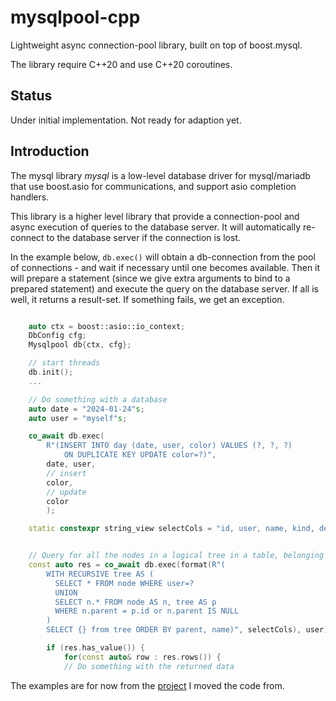 # mysqlpool-cpp

Lightweight async connection-pool library, built on top of boost.mysql.

The library require C++20 and use C++20 coroutines.

## Status
Under initial implementation. Not ready for adaption yet.

## Introduction

The mysql library *mysql* is a low-level database driver for mysql/mariadb
that use boost.asio for communications, and support asio completion handlers.

This library is a higher level library that provide a connection-pool and
async execution of queries to the database server. It will automatically
re-connect to the database server if the connection is lost.

In the example below, `db.exec()` will obtain a db-connection from the pool
of connections - and wait if necessary until one becomes available.
Then it will prepare a statement (since we give extra arguments to bind
to a prepared statement) and execute the query on the database server. If all
is well, it returns a result-set. If something fails, we get an exception.

```C++

    auto ctx = boost::asio::io_context;
    DbConfig cfg;
    Mysqlpool db{ctx, cfg};

    // start threads
    db.init();
    ...

    // Do something with a database
    auto date = "2024-01-24"s;
    auto user = "myself"s;

    co_await db.exec(
        R"(INSERT INTO day (date, user, color) VALUES (?, ?, ?)
            ON DUPLICATE KEY UPDATE color=?)",
        date, user,
        // insert
        color,
        // update
        color
        );

    static constexpr string_view selectCols = "id, user, name, kind, descr, active, parent, version";


    // Query for all the nodes in a logical tree in a table, belonging to user
    const auto res = co_await db.exec(format(R"(
        WITH RECURSIVE tree AS (
          SELECT * FROM node WHERE user=?
          UNION
          SELECT n.* FROM node AS n, tree AS p
          WHERE n.parent = p.id or n.parent IS NULL
        )
        SELECT {} from tree ORDER BY parent, name)", selectCols), user);

        if (res.has_value()) {
            for(const auto& row : res.rows()) {
            // Do something with the returned data

```

The examples are for now from the [project](https://github.com/jgaa/next-app) I moved the code from.

